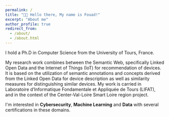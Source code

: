 ```yaml
---
permalink: /
title: "👋🏼 Hello there, My name is Fouad!"
excerpt: "About me"
author_profile: true
redirect_from: 
  - /about/
  - /about.html
---
```


I hold a Ph.D in Computer Science from the University of Tours, France.

My research work combines between the Semantic Web, specifically Linked Open Data and the Internet of Things
(IoT) for recommendation of devices. It is based on the utilization of semantic annotations and concepts derived
from the Linked Open Data for device description as well as similarity measures for distinguishing similar devices.
My work is carried in Laboratoire d’Informatique Fondamentale et Appliquée de Tours (LIFAT), and in the
context of the Center-Val-Loire Smart Loire region project.

I'm interested in **Cybersecurity**, **Machine Learning** and **Data** with several certifications in these domains.
